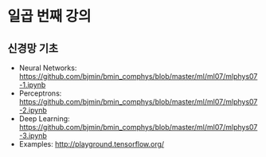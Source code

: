 # 일곱 번째 강의

## 신경망 기초

* Neural Networks: https://github.com/bjmin/bmin_comphys/blob/master/ml/ml07/mlphys07-1.ipynb
* Perceptrons: https://github.com/bjmin/bmin_comphys/blob/master/ml/ml07/mlphys07-2.ipynb
* Deep Learning: https://github.com/bjmin/bmin_comphys/blob/master/ml/ml07/mlphys07-3.ipynb
* Examples: http://playground.tensorflow.org/
